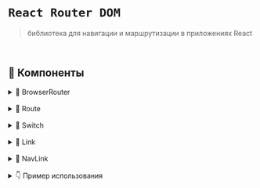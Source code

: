 # `React Router DOM`
> библиотека для навигации и маршрутизации в приложениях React

<br>

## 🚩 Компоненты
<details>
<summary>🔹 BrowserRouter</summary>
    
<br>

```sh
Оборачивает приложение, предоставляя маршрутизацию на стороне клиента
```
</details>

<br>

<details>
<summary>🔹 Route</summary>
    
<br>

```sh
Определяет путь и соответствующий компонент для отображенияа
```
</details>

<br>

<details>
<summary>🔹 Switch</summary>
    
<br>

```sh
Оборачивает несколько <Route> и отображает только первый, который соответствует текущему URL
```
</details>

<br>

<details>
<summary>🔹 Link</summary>
    
<br>
      
```sh
Создает ссылку на другой маршрут
```
</details>

<br>

<details>
<summary>🔹 NavLink</summary>
    
<br>
      
```sh
Аналог <Link>, но позволяет добавлять стили или классы активности для активного маршрута
```
</details>

<br>

<details>
<summary>👇 Пример использования</summary>

```jsx
import { BrowserRouter, Route, Switch, Link } from 'react-router-dom';

function App() {
    return (
        <BrowserRouter>
            <nav>
                <ul>
                    <li><Link to="/">Home</Link></li>
                    <li><Link to="/about">About</Link></li>
                </ul>
            </nav>
            <Switch>
                <Route path="/" exact component={Home} />
                <Route path="/about" component={About} />
            </Switch>
        </BrowserRouter>
    );
}

```
</details>
